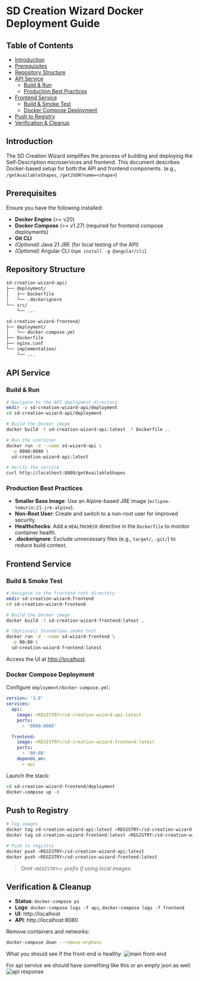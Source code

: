 # SD Creation Wizard Docker Deployment Guide

## Table of Contents

- [Introduction](#introduction)
- [Prerequisites](#prerequisites)
- [Repository Structure](#repository-structure)
- [API Service](#api-service)
  - [Build & Run](#build--run)
  - [Production Best Practices](#production-best-practices)
- [Frontend Service](#frontend-service)
  - [Build & Smoke Test](#build--smoke-test)
  - [Docker Compose Deployment](#docker-compose-deployment)
- [Push to Registry](#push-to-registry)
- [Verification & Cleanup](#verification--cleanup)

## Introduction

The SD Creation Wizard simplifies the process of building and deploying the Self-Description microservices and frontend. This document describes Docker-based setup for both the API and frontend components. (e.g., `/getAvailableShapes`, `/getJSON?name=<shape>`)

## Prerequisites

Ensure you have the following installed:

- **Docker Engine** (>= v20)
- **Docker Compose** (>= v1.27) (required for frontend compose deployments)
- **Git CLI**
- *(Optional)* Java 21 JRE (for local testing of the API)
- *(Optional)* Angular CLI (`npm install -g @angular/cli`)

## Repository Structure

```bash
sd-creation-wizard-api/
├── deployment/
│   ├── Dockerfile
│   └── .dockerignore
└── src/
    └── ...

sd-creation-wizard-frontend/
├── deployment/
│   └── docker-compose.yml
├── Dockerfile
├── nginx.conf
└── implementation/
    └── ...
```

## API Service

### Build & Run

```bash
# Navigate to the API deployment directory
mkdir -p sd-creation-wizard-api/deployment
cd sd-creation-wizard-api/deployment

# Build the Docker image
docker build -t sd-creation-wizard-api:latest -f Dockerfile ..

# Run the container
docker run -d --name sd-wizard-api \
  -p 8080:8080 \
  sd-creation-wizard-api:latest

# Verify the service
curl http://localhost:8080/getAvailableShapes
```

### Production Best Practices

- **Smaller Base Image**: Use an Alpine-based JRE image (`eclipse-temurin:21-jre-alpine`).
- **Non‑Root User**: Create and switch to a non-root user for improved security.
- **Healthchecks**: Add a `HEALTHCHECK` directive in the `Dockerfile` to monitor container health.
- **.dockerignore**: Exclude unnecessary files (e.g., `target/`, `.git/`) to reduce build context.

## Frontend Service

### Build & Smoke Test

```bash
# Navigate to the frontend root directory
mkdir sd-creation-wizard-frontend
cd sd-creation-wizard-frontend

# Build the Docker image
docker build -t sd-creation-wizard-frontend:latest .

# (Optional) Standalone smoke test
docker run -d --name sd-wizard-frontend \
  -p 80:80 \
  sd-creation-wizard-frontend:latest
```

Access the UI at [http://localhost](http://localhost).

### Docker Compose Deployment

Configure `deployment/docker-compose.yml`:

```yaml
version: '3.8'
services:
  api:
    image: <REGISTRY>/sd-creation-wizard-api:latest
    ports:
      - '8080:8080'

  frontend:
    image: <REGISTRY>/sd-creation-wizard-frontend:latest
    ports:
      - '80:80'
    depends_on:
      - api
```

Launch the stack:

```bash
cd sd-creation-wizard-frontend/deployment
docker-compose up -d
```

## Push to Registry

```bash
# Tag images
docker tag sd-creation-wizard-api:latest <REGISTRY>/sd-creation-wizard-api:latest
docker tag sd-creation-wizard-frontend:latest <REGISTRY>/sd-creation-wizard-frontend:latest

# Push to registry
docker push <REGISTRY>/sd-creation-wizard-api:latest
docker push <REGISTRY>/sd-creation-wizard-frontend:latest
```

> *Omit `<REGISTRY>/` prefix if using local images.*

## Verification & Cleanup

- **Status**: `docker-compose ps`
- **Logs**: `docker-compose logs -f api`, `docker-compose logs -f frontend`
- **UI**: http://localhost
- **API**: http://localhost:8080

Remove containers and networks:

```bash
docker-compose down --remove-orphans
```

What you should see if the front-end is healthy:
![main front-end](https://github.com/LEANEAGmbH/magic-module-builder/blob/main/SDWizard/docImage/photo_2025-06-12_22-15-31.jpg?raw=true)

For api service we should have something like this or an empty json as well:
![api response](https://github.com/LEANEAGmbH/magic-module-builder/blob/main/SDWizard/docImage/photo_2025-06-12_22-15-44.jpg?raw=true)
